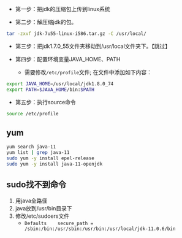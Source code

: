 * 第一步：把jdk的压缩包上传到linux系统
 
* 第二步：解压缩jdk的包。


```bash
tar -zxvf jdk-7u55-linux-i586.tar.gz -C /usr/local/
```

 
* 第三步：把jdk1.7.0_55文件夹移动到/usr/local文件夹下。【跳过】
 
* 第四步：配置环境变量JAVA_HOME、PATH
 
	- 需要修改`/etc/profile`文件; 在文件中添加如下内容：


```bash
export JAVA_HOME=/usr/local/jdk1.8.0_74
export PATH=$JAVA_HOME/bin:$PATH
```

* 第五步：执行source命令

```bash
source /etc/profile
```

## yum 


```bash
yum search java-11
yum list | grep java-11
sudo yum -y install epel-release
sudo yum -y install java-11-openjdk
```

## sudo找不到命令

1. 用java全路径
2. java放到/usr/bin目录下
3. 修改/etc/sudoers文件
	- `Defaults    secure_path = /sbin:/bin:/usr/sbin:/usr/bin:/usr/local/jdk-11.0.6/bin`



























